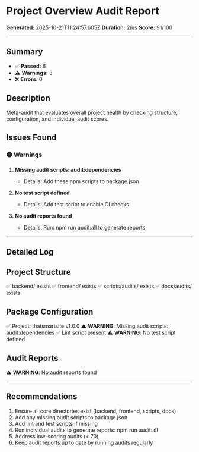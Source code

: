 # Project Overview Audit Report

**Generated:** 2025-10-21T11:24:57.605Z
**Duration:** 2ms
**Score:** 91/100

---

## Summary

- ✅ **Passed:** 6
- ⚠️  **Warnings:** 3
- ❌ **Errors:** 0

## Description

Meta-audit that evaluates overall project health by checking structure, configuration, and individual audit scores.

## Issues Found

### 🟡 Warnings

1. **Missing audit scripts: audit:dependencies**
   - Details: Add these npm scripts to package.json

2. **No test script defined**
   - Details: Add test script to enable CI checks

3. **No audit reports found**
   - Details: Run: npm run audit:all to generate reports

---

## Detailed Log


## Project Structure

✅ backend/ exists
✅ frontend/ exists
✅ scripts/audits/ exists
✅ docs/audits/ exists

## Package Configuration

✅ Project: thatsmartsite v1.0.0
⚠️ **WARNING**: Missing audit scripts: audit:dependencies
✅ Lint script present
⚠️ **WARNING**: No test script defined

## Audit Reports

⚠️ **WARNING**: No audit reports found

---

## Recommendations

1. Ensure all core directories exist (backend, frontend, scripts, docs)
2. Add any missing audit scripts to package.json
3. Add lint and test scripts if missing
4. Run individual audits to generate reports: npm run audit:all
5. Address low-scoring audits (< 70)
6. Keep audit reports up to date by running audits regularly
